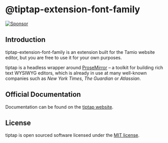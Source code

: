 # @tiptap-extension-font-family
[![Sponsor](https://img.shields.io/static/v1?label=Sponsor&message=%E2%9D%A4&logo=GitHub)](https://github.com/sponsors/tamiogmbh)

## Introduction
tiptap-extension-font-family is an extension built for the Tamio website editor, but you are free to use it for your own purposes.

tiptap is a headless wrapper around [ProseMirror](https://ProseMirror.net) – a toolkit for building rich text WYSIWYG editors, which is already in use at many well-known companies such as *New York Times*, *The Guardian* or *Atlassian*.

## Official Documentation
Documentation can be found on the [tiptap website](https://tiptap.dev).

## License
tiptap is open sourced software licensed under the [MIT license](https://github.com/ueberdosis/tiptap/blob/main/LICENSE.md).
